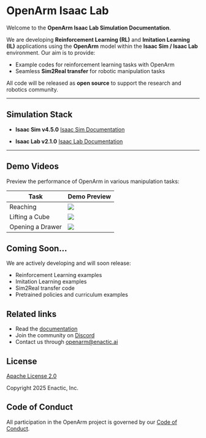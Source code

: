 # OpenArm Isaac Lab

Welcome to the **OpenArm Isaac Lab Simulation Documentation**.

We are developing **Reinforcement Learning (RL)** and **Imitation Learning (IL)** applications using the **OpenArm** model within the **Isaac Sim / Isaac Lab** environment.
Our aim is to provide:

* Example codes for reinforcement learning tasks with OpenArm
* Seamless **Sim2Real transfer** for robotic manipulation tasks

All code will be released as **open source** to support the research and robotics community.

---

## Simulation Stack

* **Isaac Sim v4.5.0**
  [Isaac Sim Documentation](https://docs.isaacsim.omniverse.nvidia.com/4.5.0/index.html)

* **Isaac Lab v2.1.0**
  [Isaac Lab Documentation](https://isaac-sim.github.io/IsaacLab/v2.1.0/source/setup/ecosystem.html)

---

## Demo Videos

Preview the performance of OpenArm in various manipulation tasks:

| Task                 | Demo Preview                      |
| -------------------- | --------------------------------- |
| Reaching         | ![](demo/openarm_reach.gif)  |
| Lifting a Cube    | ![](demo/openarm_lift.gif)   |
| Opening a Drawer | ![](demo/openarm_drawer.gif) |

## Coming Soon...

We are actively developing and will soon release:

* Reinforcement Learning examples
* Imitation Learning examples
* Sim2Real transfer code
* Pretrained policies and curriculum examples

## Related links

* Read the [documentation](https://docs.openarm.dev/)
* Join the community on [Discord](https://discord.gg/FsZaZ4z3We)
* Contact us through <openarm@enactic.ai>

## License

[Apache License 2.0](LICENSE.txt)

Copyright 2025 Enactic, Inc.

## Code of Conduct

All participation in the OpenArm project is governed by our [Code of Conduct](CODE_OF_CONDUCT.md).

